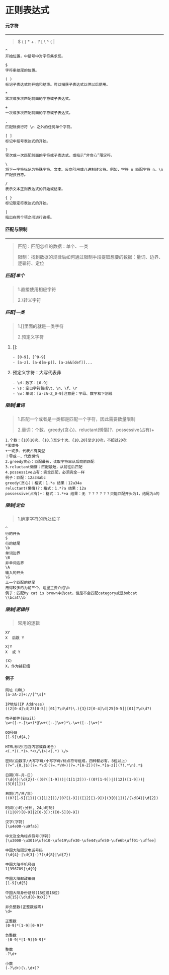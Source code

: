 # 正则表达式

#### 元字符

---

> $ ( ) * + . ? [ \  ^ { |

```
^
开始位置，中括号中对字符集求反。

$
字符串结尾的位置。

( )
标记子表达式的开始和结束。可以捕获子表达式以供以后使用。

*
零次或多次匹配前面的字符或子表达式。

+
一次或多次匹配前面的字符或子表达式。

.
匹配除换行符 \n 之外的任何单个字符。

[ ]
标记中括号表达式的开始。

?
零次或一次匹配前面的字符或子表达式，或指示“非贪心”限定符。

\
将下一字符标记为特殊字符、文本、反向引用或八进制转义符。例如，字符 n 匹配字符 n。\n 匹配换行符。

/
表示文本正则表达式的开始或结束。

{ }
标记限定符表达式的开始。

|
指出在两个项之间进行选择。
```

#### 匹配与限制

---

> 匹配：匹配怎样的数据：单个、一类
>
> 限制：找到数据的规律后如何通过限制手段提取想要的数据：量词、边界、逻辑符、定位

##### 匹配|单个

> 1.直接使用相应字符
>
> 2.\转义字符



##### 匹配|一类

> 1.[]里面的就是一类字符
>
> 2.预定义字符

1. []:

   ```
   - [0-9]、[^0-9]
   - [a-z]、[a-d[m-p]]、[a-z&&[def]]...
   ```

2. 预定义字符：大写代表非

   ```
   - \d：数字：[0-9]
   - \s：空白字符包括\t、\n、\f、\r
   - \w：单词：[a-zA-Z_0-9]注意是：字母、数字和下划线
   ```

##### 限制|量词

> 1.匹配一个或者是一类都是匹配一个字符，因此需要数量限制
>
> 2.量词：个数、greedy(贪心)、reluctant(懒惰)?、possessive(占有)+

```
1.个数：{10}10次、{10,}至少十次、{10,20}至少10次，不超过20次
*零或多
+一或多、代表占有类型
？零或一、代表懒惰
2.greedy贪心：匹配最长，读取字符串从后向前匹配
3.reluctant懒惰：匹配最短，从前往后匹配
4.possessive占有：完全匹配，必须完全一样
例子：匹配：12a34abc 
greedy(贪心)：格式：1.*a 结果：12a34a
reluctant(懒惰)?：格式：1.*?a 结果：12a
possessive(占有)+：格式：1.*+a 结果：无 ？？？？？？只能匹配开头为1，结尾为a的

```

##### 限制|定位

> 1.确定字符的所处位子

```
^
行的开头
$
行的结尾
\b
单词边界
\B
非单词边界
\A
输入的开头
\G
上一个匹配的结尾
用得较多的为前三个，这里主要介绍\b
例子：匹配My cat is brown中的cat，但是不会匹配category或是bobcat
\\bcat\\b
```

##### 限制|逻辑符

> 常用的逻辑

```
XY
X  后跟 Y

X|Y
X  或 Y

(X)
X，作为捕获组
```



#### 例子

```
网址（URL）
[a-zA-z]+://[^\s]*

IP地址(IP Address)
((2[0-4]\d|25[0-5]|[01]?\d\d?)\.){3}(2[0-4]\d|25[0-5]|[01]?\d\d?)

电子邮件(Email)
\w+([-+.]\w+)*@\w+([-.]\w+)*\.\w+([-.]\w+)*

QQ号码
[1-9]\d{4,}

HTML标记(包含内容或自闭合)
<(.*)(.*)>.*<\/\1>|<(.*) \/>

密码(由数字/大写字母/小写字母/标点符号组成，四种都必有，8位以上)
(?=^.{8,}$)(?=.*\d)(?=.*\W+)(?=.*[A-Z])(?=.*[a-z])(?!.*\n).*$

日期(年-月-日)
(\d{4}|\d{2})-((0?([1-9]))|(1[1|2]))-((0?[1-9])|([12]([1-9]))|(3[0|1]))

日期(月/日/年)
((0?[1-9]{1})|(1[1|2]))/(0?[1-9]|([12][1-9])|(3[0|1]))/(\d{4}|\d{2})

时间(小时:分钟, 24小时制)
((1|0?)[0-9]|2[0-3]):([0-5][0-9])

汉字(字符)
[\u4e00-\u9fa5]

中文及全角标点符号(字符)
[\u3000-\u301e\ufe10-\ufe19\ufe30-\ufe44\ufe50-\ufe6b\uff01-\uffee]

中国大陆固定电话号码
(\d{4}-|\d{3}-)?(\d{8}|\d{7})

中国大陆手机号码
1[356789]\d{9}

中国大陆邮政编码
[1-9]\d{5}

中国大陆身份证号(15位或18位)
\d{15}(\d\d[0-9xX])?

非负整数(正整数或零)
\d+

正整数
[0-9]*[1-9][0-9]*

负整数
-[0-9]*[1-9][0-9]*

整数
-?\d+

小数
(-?\d+)(\.\d+)?
```

